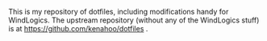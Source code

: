 This is my repository of dotfiles, including modifications handy for
WindLogics.  The upstream repository (without any of the WindLogics stuff) is
at https://github.com/kenahoo/dotfiles .
